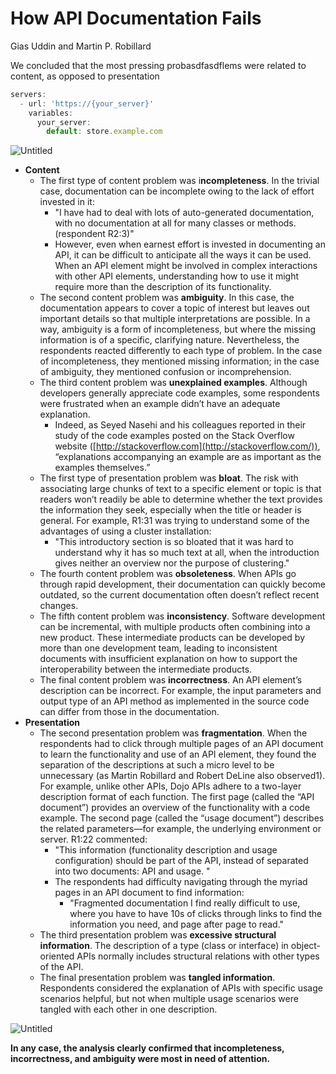 # How API Documentation Fails

Gias Uddin and Martin P. Robillard

We concluded that the most pressing probasdfasdflems were related to content, as opposed to presentation

```jsx
servers:
  - url: 'https://{your_server}'
    variables:
      your_server:
        default: store.example.com
```

![Untitled](How%20API%20Documentation%20Fails%2009493eb03c2645eb817956ea82463d47/Untitled.png)

- **Content**
    - The first type of content problem was i**ncompleteness**. In the trivial case, documentation can be incomplete owing to the lack of effort invested in it:
        - "I have had to deal with lots of auto-generated documentation, with no documentation at all for many classes or methods. (respondent R2:3)"
        - However, even when earnest effort is invested in documenting an API, it can be difficult to anticipate all the ways it can be used. When an API element might be involved in complex interactions with other API elements, understanding how to use it might require more than the description of its functionality.
    - The second content problem was **ambiguity**. In this case, the documentation appears to cover a topic of interest but leaves out important details so that multiple interpretations are possible. In a way, ambiguity is a form of incompleteness, but where the missing information is of a specific, clarifying nature. Nevertheless, the respondents reacted differently to each type of problem. In the case of incompleteness, they mentioned missing information; in the case of ambiguity, they mentioned confusion or incomprehension.
    - The third content problem was **unexplained examples**. Although developers generally appreciate code examples, some respondents were frustrated when an example didn’t have an adequate explanation.
        - Indeed, as Seyed Nasehi and his colleagues reported in their study of the code examples posted on the Stack Overflow website ([http://stackoverflow.com](http://stackoverflow.com/)), “explanations accompanying an example are as important as the examples themselves.”
    - The first type of presentation problem was **bloat**. The risk with associating large chunks of text to a specific element or topic is that readers won’t readily be able to determine whether the text provides the information they seek, especially when the title or header is general. For example, R1:31 was trying to understand some of the advantages of using a cluster installation:
        - "This introductory section is so bloated that it was hard to understand why it has so much text at all, when the introduction gives neither an overview nor the purpose of clustering."
    - The fourth content problem was **obsoleteness**. When APIs go through rapid development, their documentation can quickly become outdated, so the current documentation often doesn’t reflect recent changes.
    - The fifth content problem was **inconsistency**. Software development can be incremental, with multiple products often combining into a new product. These intermediate products can be developed by more than one development team, leading to inconsistent documents with insufficient explanation on how to support the interoperability between the intermediate products.
    - The final content problem was **incorrectness**. An API element’s description can be incorrect. For example, the input parameters and output type of an API method as implemented in the source code can differ from those in the documentation.
- **Presentation**
    - The second presentation problem was **fragmentation**. When the respondents had to click through multiple pages of an API document to learn the functionality and use of an API element, they found the separation of the descriptions at such a micro level to be unnecessary (as Martin Robillard and Robert DeLine also observed1). For example, unlike other APIs, Dojo APIs adhere to a two-layer description format of each function. The first page (called the “API document”) provides an overview of the functionality with a code example. The second page (called the “usage document”) describes the related parameters—for example, the underlying environment or server. R1:22 commented:
        - "This information (functionality description and usage configuration) should be part of the API, instead of separated into two documents: API and usage. "
        - The respondents had difficulty navigating through the myriad pages in an API document to find information:
            - "Fragmented documentation I find really difficult to use, where you have to have 10s of clicks through links to find the information you need, and page after page to read."
    - The third presentation problem was **excessive structural information**. The description of a type (class or interface) in object-oriented APIs normally includes structural relations with other types of the API.
    - The final presentation problem was **tangled information**. Respondents considered the explanation of APIs with specific usage scenarios helpful, but not when multiple usage scenarios were tangled with each other in one description.

![Untitled](How%20API%20Documentation%20Fails%2009493eb03c2645eb817956ea82463d47/Untitled%201.png)

**In any case, the analysis clearly confirmed that incompleteness, incorrectness, and ambiguity were most in need of attention.**